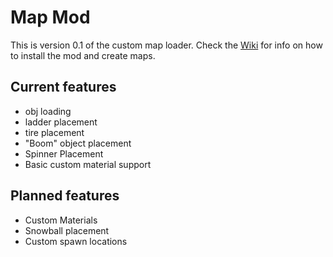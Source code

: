# Map Mod
This is version 0.1 of the custom map loader. Check the [Wiki](https://github.com/o7Moon/CrabGame.MapMod/wiki) for info on how to install the mod and create maps.
## Current features
- obj loading
- ladder placement
- tire placement
- "Boom" object placement
- Spinner Placement
- Basic custom material support
## Planned features
- Custom Materials
- Snowball placement
- Custom spawn locations
